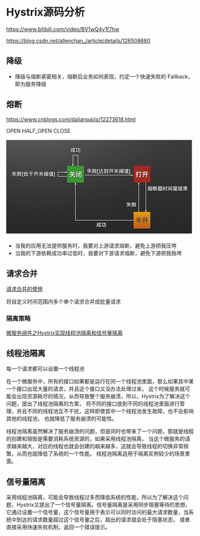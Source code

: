 # Hystrix源码分析

https://www.bilibili.com/video/BV1wQ4y1f7hw

https://blog.csdn.net/allenchan_/article/details/126508680

## 降级

* 降级与熔断紧密相关，熔断后业务如何表现，约定一个快速失败的 Fallback，即为服务降级

## 熔断

https://www.cnblogs.com/dalianpai/p/12273618.html

OPEN HALF_OPEN CLOSE 

![avatar](pics/熔断器的状态.png)

* 当我的应用无法提供服务时，我要对上游请求熔断，避免上游把我压垮
* 当我的下游依赖成功率过低时，我要对下游请求熔断，避免下游把我拖垮

## 请求合并

[请求合并的使用](https://www.cnblogs.com/hellxz/p/9071163.html)

将自定义时间范围内多个单个请求合并成批量请求

### 隔离策略

[微服务组件之Hystrix实现线程池隔离和信号量隔离](https://blog.csdn.net/qq_39826207/article/details/130038440)

## 线程池隔离

每一个请求都可以设置一个线程池

在一个微服务中，所有的接口如果都是运行在同一个线程池里面，那么如果其中某一个接口出现大量的请求，并且这个接口又没办法处理过来，
这个时候服务就可能会出现资源耗尽的情况，从而导致整个服务崩溃。所以，Hystrix为了解决这个问题，提出了线程池隔离的方案，
将不同的接口放到不同的线程池里面进行管理，并且不同的线程池互不干扰，这样即使其中一个线程池发生故障，也不会影响其他的线程池，
也就降低了服务崩溃的可能性。

线程池隔离虽然解决了服务崩溃的问题，但是同时也带来了一个问题，那就是线程的创建和销毁是需要消耗系统资源的，如果采用线程池隔离，
当这个微服务的请求越来越大，对应的线程也就会创建的越来越多，这就会导致线程的切换非常频繁，从而也就降低了系统的一个性能。
线程池隔离适用于隔离实例较少的场景里面。

## 信号量隔离

采用线程池隔离，可能会导致线程过多而降低系统的性能，所以为了解决这个问题，Hystrix又提出了一个信号量隔离。信号量隔离是采用同步阻塞等待的思想，
它通过设置一个信号量，这个信号量用于表示可以同时访问的最大请求数量，当系统中到达的请求数量超过这个信号量之后，超出的请求就会处于阻塞状态，
或者直接采用快速失败机制，返回一个错误提示。



